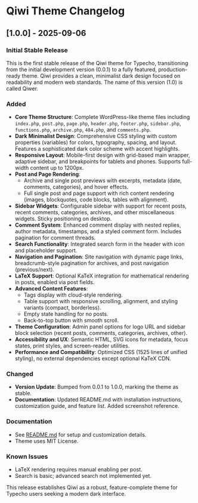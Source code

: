 # Qiwi Theme Changelog

## [1.0.0] - 2025-09-06
### Initial Stable Release

This is the first stable release of the Qiwi theme for Typecho, transitioning from the initial development version (0.0.1) to a fully featured, production-ready theme. Qiwi provides a clean, minimalist dark design focused on readability and modern web standards. The name of this version (1.0) is called Qiwer.

### Added
- **Core Theme Structure**: Complete WordPress-like theme files including `index.php`, `post.php`, `page.php`, `header.php`, `footer.php`, `sidebar.php`, `functions.php`, `archive.php`, `404.php`, and `comments.php`.
- **Dark Minimalist Design**: Comprehensive CSS styling with custom properties (variables) for colors, typography, spacing, and layout. Features a sophisticated dark color scheme with accent highlights.
- **Responsive Layout**: Mobile-first design with grid-based main wrapper, adaptive sidebar, and breakpoints for tablets and phones. Supports full-width content up to 1200px.
- **Post and Page Rendering**: 
  - Archive and single post previews with excerpts, metadata (date, comments, categories), and hover effects.
  - Full single post and page support with rich content rendering (images, blockquotes, code blocks, tables with alignment).
- **Sidebar Widgets**: Configurable sidebar with support for recent posts, recent comments, categories, archives, and other miscellaneous widgets. Sticky positioning on desktop.
- **Comment System**: Enhanced comment display with nested replies, author metadata, timestamps, and a styled comment form. Includes pagination for comment threads.
- **Search Functionality**: Integrated search form in the header with icon and placeholder support.
- **Navigation and Pagination**: Site navigation with dynamic page links, breadcrumb-style pagination for archives, and post navigation (previous/next).
- **LaTeX Support**: Optional KaTeX integration for mathematical rendering in posts, enabled via post fields.
- **Advanced Content Features**:
  - Tags display with cloud-style rendering.
  - Table support with responsive scrolling, alignment, and styling variants (compact, borderless).
  - Empty state handling for no posts.
  - Back-to-top button with smooth scroll.
- **Theme Configuration**: Admin panel options for logo URL and sidebar block selection (recent posts, comments, categories, archives, other).
- **Accessibility and UX**: Semantic HTML, SVG icons for metadata, focus states, print styles, and screen-reader utilities.
- **Performance and Compatibility**: Optimized CSS (1525 lines of unified styling), no external dependencies except optional KaTeX CDN.

### Changed
- **Version Update**: Bumped from 0.0.1 to 1.0.0, marking the theme as stable.
- **Documentation**: Updated README.md with installation instructions, customization guide, and feature list. Added screenshot reference.

### Documentation
- See [README.md](README.md) for setup and customization details.
- Theme uses MIT License.

### Known Issues
- LaTeX rendering requires manual enabling per post.
- Search is basic; advanced search not implemented yet.

This release establishes Qiwi as a robust, feature-complete theme for Typecho users seeking a modern dark interface.